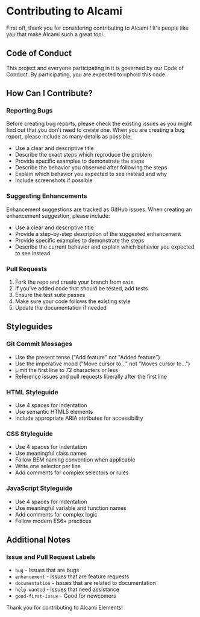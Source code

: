 # Contributing to Alcami 

First off, thank you for considering contributing to Alcami ! It's people like you that make Alcami such a great tool.

## Code of Conduct

This project and everyone participating in it is governed by our Code of Conduct. By participating, you are expected to uphold this code.

## How Can I Contribute?

### Reporting Bugs

Before creating bug reports, please check the existing issues as you might find out that you don't need to create one. When you are creating a bug report, please include as many details as possible:

* Use a clear and descriptive title
* Describe the exact steps which reproduce the problem
* Provide specific examples to demonstrate the steps
* Describe the behavior you observed after following the steps
* Explain which behavior you expected to see instead and why
* Include screenshots if possible

### Suggesting Enhancements

Enhancement suggestions are tracked as GitHub issues. When creating an enhancement suggestion, please include:

* Use a clear and descriptive title
* Provide a step-by-step description of the suggested enhancement
* Provide specific examples to demonstrate the steps
* Describe the current behavior and explain which behavior you expected to see instead

### Pull Requests

1. Fork the repo and create your branch from `main`
2. If you've added code that should be tested, add tests
3. Ensure the test suite passes
4. Make sure your code follows the existing style
5. Update the documentation if needed

## Styleguides

### Git Commit Messages

* Use the present tense ("Add feature" not "Added feature")
* Use the imperative mood ("Move cursor to..." not "Moves cursor to...")
* Limit the first line to 72 characters or less
* Reference issues and pull requests liberally after the first line

### HTML Styleguide

* Use 4 spaces for indentation
* Use semantic HTML5 elements
* Include appropriate ARIA attributes for accessibility

### CSS Styleguide

* Use 4 spaces for indentation
* Use meaningful class names
* Follow BEM naming convention when applicable
* Write one selector per line
* Add comments for complex selectors or rules

### JavaScript Styleguide

* Use 4 spaces for indentation
* Use meaningful variable and function names
* Add comments for complex logic
* Follow modern ES6+ practices

## Additional Notes

### Issue and Pull Request Labels

* `bug` - Issues that are bugs
* `enhancement` - Issues that are feature requests
* `documentation` - Issues that are related to documentation
* `help-wanted` - Issues that need assistance
* `good-first-issue` - Good for newcomers

Thank you for contributing to Alcami Elements!
